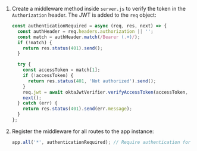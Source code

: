 1. Create a middleware method inside `server.js` to verify the token in the `Authorization` header. The JWT is added to the `req` object:

   ```js
   const authenticationRequired = async (req, res, next) => {
     const authHeader = req.headers.authorization || '';
     const match = authHeader.match(/Bearer (.+)/);
     if (!match) {
       return res.status(401).send();
     }

     try {
       const accessToken = match[1];
       if (!accessToken) {
         return res.status(401, 'Not authorized').send();
       }
       req.jwt = await oktaJwtVerifier.verifyAccessToken(accessToken, audience);
       next();
     } catch (err) {
       return res.status(401).send(err.message);
     }
   };
   ```

2. Register the middleware for all routes to the app instance:

   ```js
   app.all('*', authenticationRequired); // Require authentication for all routes
   ```
